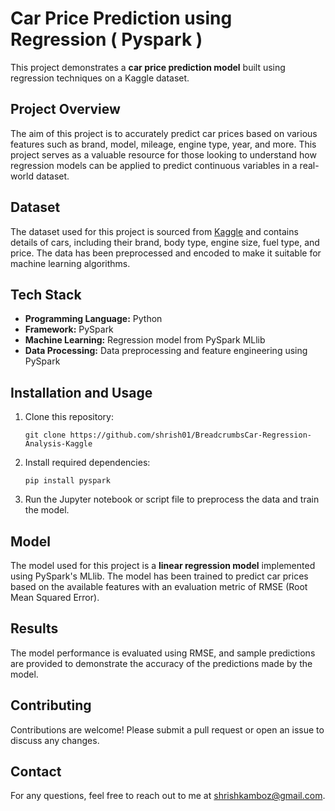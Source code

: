 <!DOCTYPE html>
<html lang="en">
<head>
    <meta charset="UTF-8">
    <meta name="viewport" content="width=device-width, initial-scale=1.0">
</head>
<body>
<h1>Car Price Prediction using Regression ( Pyspark )</h1>
    
<p>This project demonstrates a <strong>car price prediction model</strong> built using regression techniques on a Kaggle dataset.</p>
    
<h2>Project Overview</h2>
    <p>The aim of this project is to accurately predict car prices based on various features such as brand, model, mileage, engine type, year, and more. This project serves as a valuable resource for those looking to understand how regression models can be applied to predict continuous variables in a real-world dataset.</p>

<h2>Dataset</h2>
    <p>The dataset used for this project is sourced from <a href="https://www.kaggle.com">Kaggle</a> and contains details of cars, including their brand, body type, engine size, fuel type, and price. The data has been preprocessed and encoded to make it suitable for machine learning algorithms.</p>

<h2>Tech Stack</h2>
    <ul>
        <li><strong>Programming Language:</strong> Python</li>
        <li><strong>Framework:</strong> PySpark</li>
        <li><strong>Machine Learning:</strong> Regression model from PySpark MLlib</li>
        <li><strong>Data Processing:</strong> Data preprocessing and feature engineering using PySpark</li>
    </ul>

<h2>Installation and Usage</h2>
    <ol>
        <li>Clone this repository:</li>
        <pre><code>git clone https://github.com/shrish01/BreadcrumbsCar-Regression-Analysis-Kaggle</code></pre>
        <li>Install required dependencies:</li>
        <pre><code>pip install pyspark</code></pre>
        <li>Run the Jupyter notebook or script file to preprocess the data and train the model.</li>
    </ol>

<h2>Model</h2>
    <p>The model used for this project is a <strong>linear regression model</strong> implemented using PySpark's MLlib. The model has been trained to predict car prices based on the available features with an evaluation metric of RMSE (Root Mean Squared Error).</p>

<h2>Results</h2>
    <p>The model performance is evaluated using RMSE, and sample predictions are provided to demonstrate the accuracy of the predictions made by the model.</p>
    
<h2>Contributing</h2>
    <p>Contributions are welcome! Please submit a pull request or open an issue to discuss any changes.</p>

<h2>Contact</h2>
    <p>For any questions, feel free to reach out to me at <a href="shrishkamboz@gmail.com">shrishkamboz@gmail.com</a>.</p>
</body>
</html>
